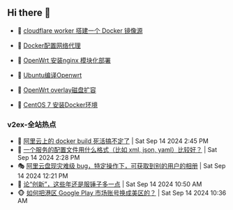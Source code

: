 ## Hi there 👋

<!--
**dkyg666/dkyg666** is a ✨ _special_ ✨ repository because its `README.md` (this file) appears on your GitHub profile.

Here are some ideas to get you started:

- 🔭 I’m currently working on ...
- 🌱 I’m currently learning ...
- 👯 I’m looking to collaborate on ...
- 🤔 I’m looking for help with ...
- 💬 Ask me about ...
- 📫 How to reach me: ...
- 😄 Pronouns: ...
- ⚡ Fun fact: ...
-->

<!-- BLOG-POST-LIST:START -->
- 🦩 [cloudflare worker 搭建一个 Docker 镜像源](http://blog.1996099.xyz/archives/cloudflare-worker-da-jian-yi-ge-docker-jing-xiang-zhan) 

- 🚦 [Docker配置网络代理](http://blog.1996099.xyz/archives/dockerpei-zhi-wang-luo-dai-li) 

- 🫶 [OpenWrt 安装nginx 模块化部署](http://blog.1996099.xyz/archives/openwrt-an-zhuang-nginx-mo-kuai-hua-bu-shu) 

- 🦄 [Ubuntu编译Openwrt](http://blog.1996099.xyz/archives/ubuntuzi-bian-yi-openwrt) 

- 🐻 [OpenWrt overlay磁盘扩容](http://blog.1996099.xyz/archives/openwrt-overlay) 

- 🤖 [CentOS 7 安装Docker环境](http://blog.1996099.xyz/archives/centos-docker) 
<!-- BLOG-POST-LIST:END -->

### v2ex-全站热点
<!-- v2ex:START -->
- 🥸 [阿里云上的 docker build 死活搞不定了](https://www.v2ex.com/t/1073118#reply0) | Sat Sep 14 2024 2:45 PM
- 🤗 [一个服务的配置文件用什么格式（比如 xml, json, yaml）比较好？](https://www.v2ex.com/t/1073113#reply6) | Sat Sep 14 2024 2:28 PM
- 🎭 [阿里云盘现灾难级 bug，特定操作下，可获取到别的用户的相册](https://www.v2ex.com/t/1073087#reply22) | Sat Sep 14 2024 12:21 PM
- 🥷 [论“创新”，这些年还是服锤子多一点](https://www.v2ex.com/t/1073077#reply24) | Sat Sep 14 2024 10:50 AM
- 🐵 [如何把港区 Google Play 市场账号换成美区的？](https://www.v2ex.com/t/1073075#reply3) | Sat Sep 14 2024 10:36 AM<!-- v2ex:END -->


